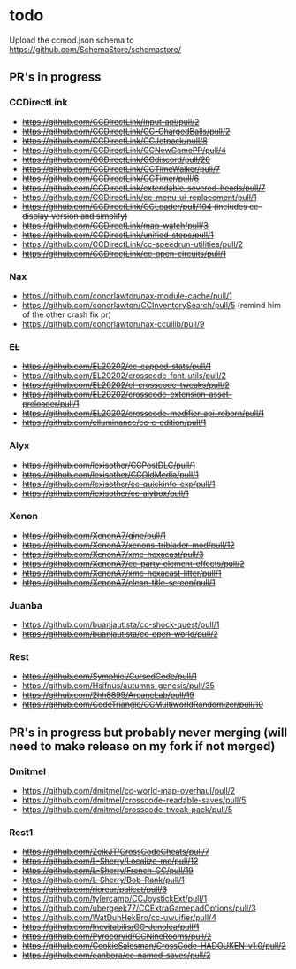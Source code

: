 <!-- markdownlint-disable MD013 MD034 -->

# todo

Upload the ccmod.json schema to https://github.com/SchemaStore/schemastore/

## PR's in progress

### CCDirectLink

- ~~https://github.com/CCDirectLink/input-api/pull/2~~
- ~~https://github.com/CCDirectLink/CC-ChargedBalls/pull/2~~
- ~~https://github.com/CCDirectLink/CCJetpack/pull/8~~
- ~~https://github.com/CCDirectLink/CCNewGamePP/pull/4~~
- ~~https://github.com/CCDirectLink/CCdiscord/pull/20~~
- ~~https://github.com/CCDirectLink/CCTimeWalker/pull/7~~
- ~~https://github.com/CCDirectLink/CCTimer/pull/6~~
- ~~https://github.com/CCDirectLink/extendable-severed-heads/pull/7~~
- ~~https://github.com/CCDirectLink/cc-menu-ui-replacement/pull/1~~
- ~~https://github.com/CCDirectLink/CCLoader/pull/104 (includes cc-display-version and simplify)~~
- ~~https://github.com/CCDirectLink/map-watch/pull/3~~
- ~~https://github.com/CCDirectLink/unified-steps/pull/1~~
- https://github.com/CCDirectLink/cc-speedrun-utilities/pull/2
- ~~https://github.com/CCDirectLink/cc-open-circuits/pull/1~~

### Nax

- https://github.com/conorlawton/nax-module-cache/pull/1
- https://github.com/conorlawton/CCInventorySearch/pull/5 (remind him of the other crash fix pr)
- https://github.com/conorlawton/nax-ccuilib/pull/9

### ~~EL~~

- ~~https://github.com/EL20202/cc-capped-stats/pull/1~~
- ~~https://github.com/EL20202/crosscode-font-utils/pull/2~~
- ~~https://github.com/EL20202/el-crosscode-tweaks/pull/2~~
- ~~https://github.com/EL20202/crosscode-extension-asset-preloader/pull/1~~
- ~~https://github.com/EL20202/crosscode-modifier-api-reborn/pull/1~~
- ~~https://github.com/elluminance/cc-c-edition/pull/1~~

### Alyx

- ~~https://github.com/lexisother/CCPostDLC/pull/1~~
- ~~https://github.com/lexisother/CCOldMedia/pull/1~~
- ~~https://github.com/lexisother/cc-quickinfo-exp/pull/1~~
- ~~https://github.com/lexisother/cc-alybox/pull/1~~

### Xenon

- ~~https://github.com/XenonA7/qine/pull/1~~
- ~~https://github.com/XenonA7/xenons-triblader-mod/pull/12~~
- ~~https://github.com/XenonA7/xmc-hexacast/pull/3~~
- ~~https://github.com/XenonA7/cc-party-element-effects/pull/2~~
- ~~https://github.com/XenonA7/xmc-hexacast-litter/pull/1~~
- ~~https://github.com/XenonA7/clean-title-screen/pull/1~~

### Juanba

- https://github.com/buanjautista/cc-shock-quest/pull/1
- ~~https://github.com/buanjautista/cc-open-world/pull/2~~

### Rest

- ~~https://github.com/Symphiel/CursedCode/pull/1~~
- https://github.com/Hsifnus/autumns-genesis/pull/35
- ~~https://github.com/2hh8899/ArcaneLab/pull/19~~
- ~~https://github.com/CodeTriangle/CCMultiworldRandomizer/pull/10~~

## PR's in progress but probably never merging (will need to make release on my fork if not merged)

### Dmitmel

- https://github.com/dmitmel/cc-world-map-overhaul/pull/2
- https://github.com/dmitmel/crosscode-readable-saves/pull/5
- https://github.com/dmitmel/crosscode-tweak-pack/pull/5

### Rest1

- ~~https://github.com/ZeikJT/CrossCodeCheats/pull/7~~
- ~~https://github.com/L-Sherry/Localize-me/pull/12~~
- ~~https://github.com/L-Sherry/French-CC/pull/19~~
- ~~https://github.com/L-Sherry/Bob-Rank/pull/1~~
- ~~https://github.com/rioreur/palicat/pull/3~~
- https://github.com/tylercamp/CCJoystickExt/pull/1
- https://github.com/ubergeek77/CCExtraGamepadOptions/pull/3
- https://github.com/WatDuhHekBro/cc-uwuifier/pull/4
- ~~https://github.com/Inevitabilis/CC-Junolea/pull/1~~
- ~~https://github.com/Pyrocorvid/CCNineRooms/pull/2~~
- ~~https://github.com/CookieSalesman/CrossCode-HADOUKEN-v1.0/pull/2~~
- ~~https://github.com/canbora/cc-named-saves/pull/2~~
